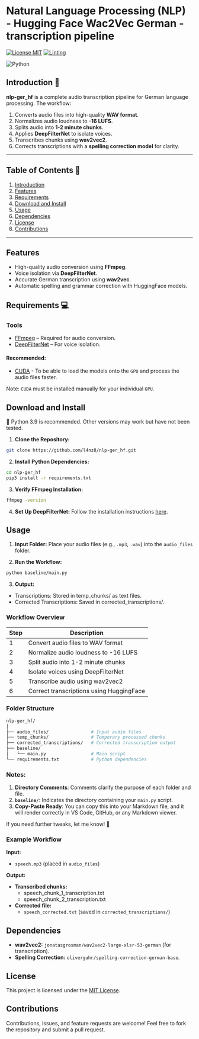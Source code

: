 # Natural Language Processing (NLP) - Hugging Face Wac2Vec German - transcription pipeline
[![License MIT](https://img.shields.io/github/license/l4nz8/q_play)](https://opensource.org/licenses/MIT)
[![Linting](https://github.com/l4nz8/q_play/actions/workflows/main.yml/badge.svg)](https://github.com/l4nz8/q_play/actions/workflows/main.yml)

![Python](https://img.shields.io/badge/Python-FFD43B?style=for-the-badge&logo=python&logoColor=blue)

## Introduction 🚀

**nlp-ger_hf** is a complete audio transcription pipeline for German language processing. The workflow:
1. Converts audio files into high-quality **WAV format**.
2. Normalizes audio loudness to **-16 LUFS**.
3. Splits audio into **1-2 minute chunks**.
4. Applies **DeepFilterNet** to isolate voices.
5. Transcribes chunks using **wav2vec2**.
6. Corrects transcriptions with a **spelling correction model** for clarity.

---

## Table of Contents 📖
1. [Introduction](#introduction-)
2. [Features](#features)
3. [Requirements](#requirements-)
4. [Download and Install](#download-and-install)
5. [Usage](#usage)
6. [Dependencies](#dependencies)
7. [License](#license)
8. [Contributions](#contributions)

---

## Features
- High-quality audio conversion using **FFmpeg**.
- Voice isolation via **DeepFilterNet**.
- Accurate German transcription using **wav2vec**.
- Automatic spelling and grammar correction with HuggingFace models.

## Requirements 💻

### Tools
- [FFmpeg](https://ffmpeg.org/download.html) – Required for audio conversion.
- [DeepFilterNet](https://github.com/Rikorose/DeepFilterNet) – For voice isolation.
#### Recommended:
- [CUDA](https://developer.nvidia.com/cuda-toolkit) - To be able to load the models onto the `GPU` and process the audio files faster.

Note: `CUDA` must be installed manually for your individual `GPU`.


## Download and Install
🐍 Python 3.9 is recommended. Other versions may work but have not been tested.

1. **Clone the Repository:**
```bash
git clone https://github.com/l4nz8/nlp-ger_hf.git
```
2. **Install Python Dependencies:**
```bash
cd nlp-ger_hf
pip3 install -r requirements.txt
```
3. **Verify FFmpeg Installation:**
```bash
ffmpeg -version
```
4. **Set Up DeepFilterNet:** Follow the installation instructions [here](https://github.com/Rikorose/DeepFilterNet).

## Usage
1. **Input Folder:** Place your audio files (e.g., `.mp3`, `.wav`) into the `audio_files` folder.

2. **Run the Workflow:**

```bash
python baseline/main.py
```
3. **Output:**
- Transcriptions: Stored in temp_chunks/ as text files.
- Corrected Transcriptions: Saved in corrected_transcriptions/.
### Workflow Overview
<table>
  <thead>
    <tr>
      <th>Step</th>
      <th>Description</th>
    </tr>
  </thead>
  <tbody>
    <tr>
      <td>1</td>
      <td>Convert audio files to WAV format</td>
    </tr>
    <tr>
      <td>2</td>
      <td>Normalize audio loudness to -16 LUFS</td>
    </tr>
    <tr>
      <td>3</td>
      <td>Split audio into 1-2 minute chunks</td>
    </tr>
    <tr>
      <td>4</td>
      <td>Isolate voices using DeepFilterNet</td>
    </tr>
    <tr>
      <td>5</td>
      <td>Transcribe audio using wav2vec2</td>
    </tr>
    <tr>
      <td>6</td>
      <td>Correct transcriptions using HuggingFace</td>
    </tr>
  </tbody>
</table>

### Folder Structure
```bash
nlp-ger_hf/
│
├── audio_files/                # Input audio files
├── temp_chunks/                # Temporary processed chunks
├── corrected_transcriptions/   # Corrected transcription output
├── baseline/
│   └── main.py                 # Main script
└── requirements.txt            # Python dependencies
```

### Notes:
1. **Directory Comments**: Comments clarify the purpose of each folder and file.
2. **`baseline/`**: Indicates the directory containing your `main.py` script.
3. **Copy-Paste Ready**: You can copy this into your Markdown file, and it will render correctly in VS Code, GitHub, or any Markdown viewer. 

If you need further tweaks, let me know! 🚀

### Example Workflow
**Input:**
- `speech.mp3` (placed in `audio_files`)

**Output:**
- **Transcribed chunks:**
    - speech_chunk_1_transcription.txt
    - speech_chunk_2_transcription.txt
- **Corrected file:**
    - `speech_corrected.txt` (saved in `corrected_transcriptions/`)

## Dependencies
- **wav2vec2:** `jonatasgrosman/wav2vec2-large-xlsr-53-german` (for transcription).
- **Spelling Correction:** `oliverguhr/spelling-correction-german-base`.

## License
This project is licensed under the [MIT License](https://opensource.org/license/MIT).

## Contributions
Contributions, issues, and feature requests are welcome! Feel free to fork the repository and submit a pull request.